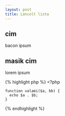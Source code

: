 ```yaml
---
layout: post
title: Láncolt lista
---
```


## cim

bacon ipsum

## masik cim

lorem ipsum

{% highlight php %}
    <?php

    function valami($a, bb) {
      echo $a . $b;
    }
{% endhighlight %}
